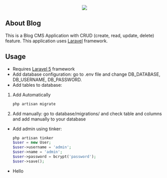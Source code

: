 <p align="center"><img src="https://laravel.com/assets/img/components/logo-laravel.svg"></p>

## About Blog
This is a Blog CMS Application with CRUD (create, read, update, delete) feature. This application uses [Laravel](https://laravel.com/) framework.

## Usage
- Requires [Laravel 5](https://laravel.com/) framework
- Add database configuration: go to .env file and change DB_DATABASE, DB_USERNAME, DB_PASSWORD.
- Add tables to database:
1. Add Automatically
	```php
	php artisan migrate
	```
2. Add manually: go to database/migrations/ and check table and columns and add manually to your database
- Add admin using tinker:
	```php
	php artisan tinker
	$user = new User;
	$user->username = 'admin';
	$user->name = 'admin';
	$user->password = bcrypt('password');
	$user->save();
	```
- Hello


